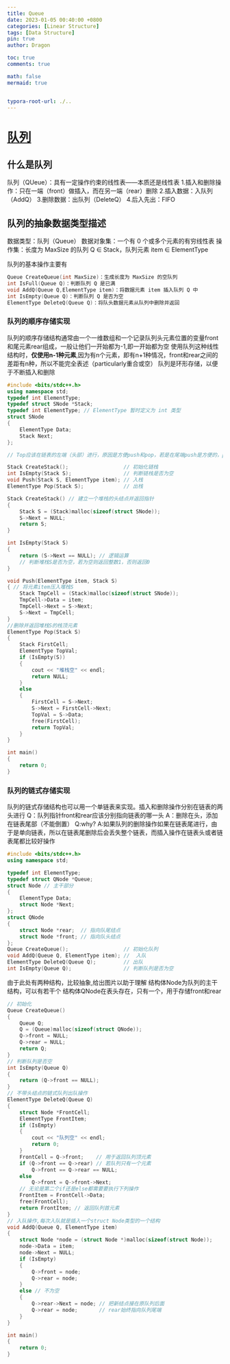 ```yaml
---
title: Queue
date: 2023-01-05 00:40:00 +0800
categories: [Linear Structure]
tags: [Data Structure]
pin: true
author: Dragon

toc: true
comments: true

math: false
mermaid: true


typora-root-url: ./..
---
```

# [队列](https://zh.wikipedia.org/wiki/%E9%98%9F%E5%88%97)

## 什么是队列

队列（QUeue）：具有一定操作约束的线性表——本质还是线性表
1.插入和删除操作：只在一端（front）做插入，而在另一端（rear）删除
2.插入数据：入队列（AddQ）
3.删除数据：出队列（DeleteQ）
4.后入先出：FIFO

## 队列的抽象数据类型描述
数据类型：队列（Queue）
数据对象集：一个有 0 个或多个元素的有穷线性表
操作集：长度为 MaxSize 的队列 Q ∈ Stack，队列元素 item ∈ ElementType

队列的基本操作主要有

```c++
Queue CreateQueue(int MaxSize)：生成长度为 MaxSize 的空队列
int IsFull(Queue Q)：判断队列 Q 是已满
void AddQ(Queue Q,ElementType item)：将数据元素 item 插入队列 Q 中
int IsEmpty(Queue Q)：判断队列 Q 是否为空
ElementType DeleteQ(Queue Q)：将队头数据元素从队列中删除并返回
```

### 队列的顺序存储实现
队列的顺序存储结构通常由一个一维数组和一个记录队列头元素位置的变量front和尾元素rear组成，一般让他们一开始都为-1,即一开始都为空
使用队列这种线性结构时，**仅使用n-1种元素**,因为有n个元素，即有n+1种情况，front和rear之间的差距有n种，所以不能完全表述（particularly重合或空）
队列是环形存储，以便于不断插入和删除


```c++
#include <bits/stdc++.h>
using namespace std;
typedef int ElementType;
typedef struct SNode *Stack;
typedef int ElementType; // ElementType 暂时定义为 int 类型
struct SNode
{
    ElementType Data;
    Stack Next;
};

// Top应该在链表的左端（头部）进行，原因是方便push和pop，若是在尾端push是方便的，pop不方便，因为是单向链表

Stack CreateStack();                  // 初始化链栈
int IsEmpty(Stack S);                 // 判断链栈是否为空
void Push(Stack S, ElementType item); // 入栈
ElementType Pop(Stack S);             // 出栈

Stack CreateStack() // 建立一个堆栈的头结点并返回指针
{
    Stack S = (Stack)malloc(sizeof(struct SNode));
    S->Next = NULL;
    return S;
}

int IsEmpty(Stack S)
{
    return (S->Next == NULL); // 逻辑运算
    // 判断堆栈S是否为空，若为空则返回整数1，否则返回0
}

void Push(ElementType item, Stack S)
{ // 将元素item压入堆栈S
    Stack TmpCell = (Stack)malloc(sizeof(struct SNode));
    TmpCell->Data = item;
    TmpCell->Next = S->Next;
    S->Next = TmpCell;
}
//删除并返回堆栈S的栈顶元素
ElementType Pop(Stack S)
{
    Stack FirstCell;
    ElementType TopVal;
    if (IsEmpty(S))
    {
        cout << "堆栈空" << endl;
        return NULL;
    }
    else
    {
        FirstCell = S->Next;
        S->Next = FirstCell->Next;
        TopVal = S->Data;
        free(FirstCell);
        return TopVal;
    }
}

int main()
{
    return 0;
}
```
### 队列的链式存储实现
队列的链式存储结构也可以用一个单链表来实现。插入和删除操作分别在链表的两头进行
Q：队列指针front和rear应该分别指向链表的哪一头
A：删除在头，添加在链表尾部（不能倒置）
Q:why?
A:如果队列的删除操作如果在链表尾进行，由于是单向链表，所以在链表尾删除后会丢失整个链表，而插入操作在链表头或者链表尾都比较好操作
```c++
#include <bits/stdc++.h>
using namespace std;

typedef int ElementType;
typedef struct QNode *Queue;
struct Node // 主干部分
{
    ElementType Data;
    struct Node *Next;
};
struct QNode
{
    struct Node *rear;  // 指向队尾结点
    struct Node *front; // 指向队头结点
};
Queue CreateQueue();                  // 初始化队列
void AddQ(Queue Q, ElementType item); //  入队
ElementType DeleteQ(Queue Q);         // 出队
int IsEmpty(Queue Q);                 // 判断队列是否为空
```
由于此处有两种结构，比较抽象,给出图片以助于理解
结构体Node为队列的主干结构，可以有若干个
结构体QNode在表头存在，只有一个，用于存储front和rear
```c++
// 初始化
Queue CreateQueue()
{
    Queue Q;
    Q = (Queue)malloc(sizeof(struct QNode));
    Q->front = NULL;
    Q->rear = NULL;
    return Q;
}
// 判断队列是否空
int IsEmpty(Queue Q)
{
    return (Q->front == NULL);
}
// 不带头结点的链式队列出队操作
ElementType DeleteQ(Queue Q)
{
    struct Node *FrontCell;
    ElementType FrontItem;
    if (IsEmpty)
    {
        cout << "队列空" << endl;
        return 0;
    }
    FrontCell = Q->front;    // 用于返回队列顶元素
    if (Q->front == Q->rear) // 若队列只有一个元素
        Q->front == Q->rear == NULL;
    else
        Q->front = Q->front->Next;
    // 无论是第二个if还是else都需要要执行下列操作
    FrontItem = FrontCell->Data;
    free(FrontCell);
    return FrontItem; // 返回队列首元素
}
// 入队操作,每次入队就是插入一个struct Node类型的一个结构
void AddQ(Queue Q, ElementType item)
{
    struct Node *node = (struct Node *)malloc(sizeof(struct Node));
    node->Data = item;
    node->Next = NULL;
    if (IsEmpty)
    {
        Q->front = node;
        Q->rear = node;
    }
    else // 不为空
    {
        Q->rear->Next = node; // 把新结点接在原队列后面
        Q->rear = node;       // rear始终指向队列尾端
    }
}

int main()
{
    return 0;
}
```

